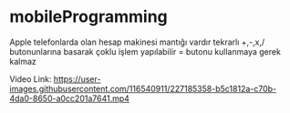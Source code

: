 # mobileProgramming
Apple telefonlarda olan hesap makinesi mantığı vardır
tekrarlı +,-,x,/ butonunlarına basarak çoklu işlem yapılabilir
= butonu kullanmaya gerek kalmaz

Video Link:
https://user-images.githubusercontent.com/116540911/227185358-b5c1812a-c70b-4da0-8650-a0cc201a7641.mp4
